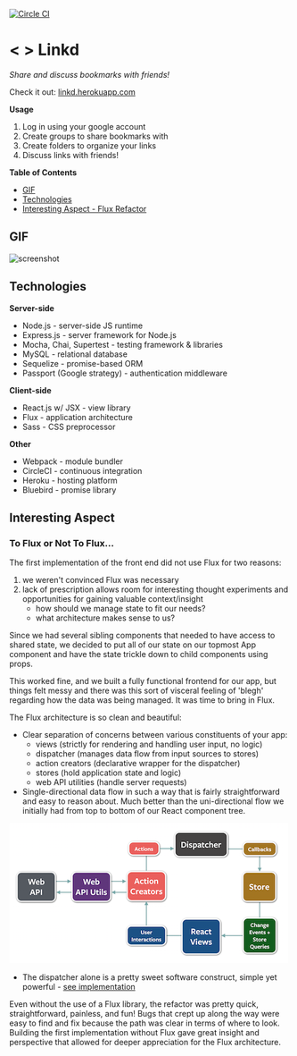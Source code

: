 [![Circle CI](https://circleci.com/gh/PresentPath/Linkd.svg?style=svg)](https://circleci.com/gh/PresentPath/Linkd)

# < > Linkd
_Share and discuss bookmarks with friends!_

Check it out: [linkd.herokuapp.com](https://linkd.herokuapp.com)

**Usage**

1. Log in using your google account
2. Create groups to share bookmarks with
3. Create folders to organize your links
4. Discuss links with friends!

**Table of Contents**

- [GIF](#gif)
- [Technologies](#technologies)
- [Interesting Aspect - Flux Refactor](#interesting-aspect)


## GIF
![screenshot](https://cloud.githubusercontent.com/assets/7910250/10273830/3edddfb2-6aeb-11e5-8c36-c8bd239482dd.gif)


## Technologies
**Server-side**

- Node.js - server-side JS runtime
- Express.js - server framework for Node.js
- Mocha, Chai, Supertest - testing framework & libraries
- MySQL - relational database
- Sequelize - promise-based ORM
- Passport (Google strategy) - authentication middleware

**Client-side**

- React.js w/ JSX - view library
- Flux - application architecture
- Sass - CSS preprocessor

**Other**

- Webpack - module bundler
- CircleCI - continuous integration
- Heroku - hosting platform
- Bluebird - promise library

## Interesting Aspect
### To Flux or Not To Flux...
The first implementation of the front end did not use Flux for two reasons:

1. we weren't convinced Flux was necessary
2. lack of prescription allows room for interesting thought experiments and opportunities for gaining valuable context/insight
	- how should we manage state to fit our needs?
	- what architecture makes sense to us?

Since we had several sibling components that needed to have access to shared state, we decided to put all of our state on our topmost App component and have the state trickle down to child components using props.

This worked fine, and we built a fully functional frontend for our app, but things felt messy and there was this sort of visceral feeling of 'blegh' regarding how the data was being managed. It was time to bring in Flux.

The Flux architecture is so clean and beautiful:

- Clear separation of concerns between various constituents of your app:
	- views (strictly for rendering and handling user input, no logic)
	- dispatcher (manages data flow from input sources to stores)
	- action creators (declarative wrapper for the dispatcher)
	- stores (hold application state and logic)
	- web API utilities (handle server requests)
- Single-directional data flow in such a way that is fairly straightforward and easy to reason about. Much better than the uni-directional flow we initially had from top to bottom of our React component tree.

![flux-diagram](./client/dist/assets/flux-diagram.png)

- The dispatcher alone is a pretty sweet software construct, simple yet powerful - [see implementation](https://github.com/facebook/flux/blob/master/dist/Flux.js)

Even without the use of a Flux library, the refactor was pretty quick, straightforward, painless, and fun! Bugs that crept up along the way were easy to find and fix because the path was clear in terms of where to look. Building the first implementation without Flux gave great insight and perspective that allowed for deeper appreciation for the Flux architecture. 
